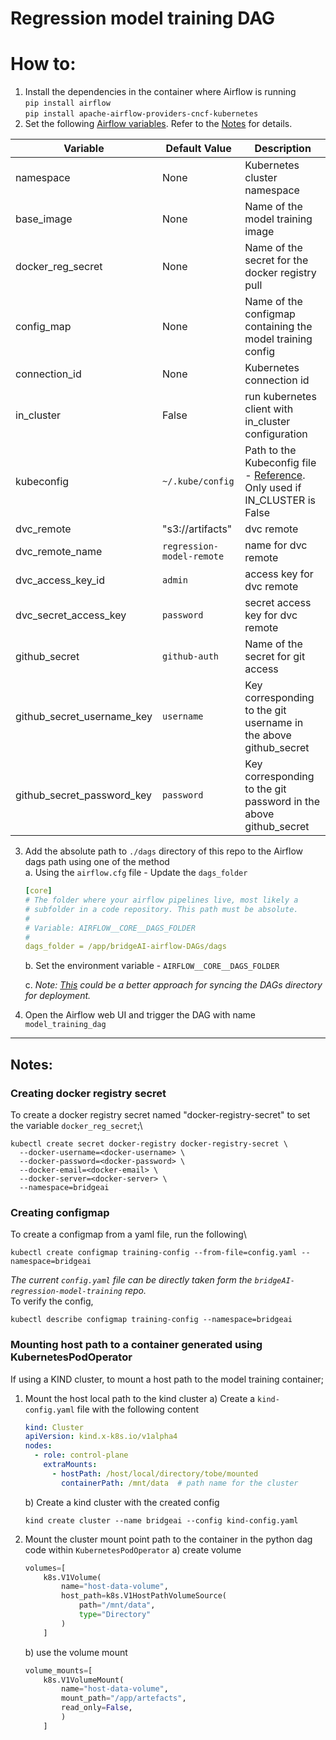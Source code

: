 # Regression model training DAG

# How to:
1. Install the dependencies in the container where Airflow is running\
    `pip install airflow`\
    `pip install apache-airflow-providers-cncf-kubernetes`
2. Set the following [Airflow variables](https://airflow.apache.org/docs/apache-airflow/stable/howto/variable.html). Refer to the [Notes](#notes) for details.

| Variable                   | Default Value              | Description                                                                                                                                                                     |
|----------------------------|----------------------------|---------------------------------------------------------------------------------------------------------------------------------------------------------------------------------|
| namespace                  | None                       | Kubernetes cluster namespace                                                                                                                                                    |
| base_image                 | None                       | Name of the model training image                                                                                                                                                |
| docker_reg_secret          | None                       | Name of the secret for the docker registry pull                                                                                                                                 |
| config_map                 | None                       | Name of the configmap containing the model training config                                                                                                                      |
| connection_id              | None                       | Kubernetes connection id                                                                                                                                                        |
| in_cluster                 | False                      | run kubernetes client with in_cluster configuration                                                                                                                             |
| kubeconfig                 | `~/.kube/config`           | Path to the Kubeconfig file - [Reference](https://airflow.apache.org/docs/apache-airflow-providers-cncf-kubernetes/stable/operators.html#id3). Only used if IN_CLUSTER is False |
| dvc_remote                 | "s3://artifacts"           | dvc remote                                                                                                                                                                      |
| dvc_remote_name            | `regression-model-remote`  | name for dvc remote                                                                                                                                                             |
| dvc_access_key_id          | `admin`                    | access key for dvc remote                                                                                                                                                       |
| dvc_secret_access_key      | `password`                 | secret access key for dvc remote                                                                                                                                                |
| github_secret              | `github-auth`              | Name of the secret for git access                                                                                                                                               |
| github_secret_username_key | `username`                 | Key corresponding to the git username in the above github_secret                                                                                                                |
| github_secret_password_key | `password`                 | Key corresponding to the git password in the above github_secret                                                                                                                |


3. Add the absolute path to `./dags` directory of this repo to the Airflow dags path using one of the method\
    a. Using the `airflow.cfg` file - Update the `dags_folder`
    ```yaml
    [core]
    # The folder where your airflow pipelines live, most likely a
    # subfolder in a code repository. This path must be absolute.
    #
    # Variable: AIRFLOW__CORE__DAGS_FOLDER
    #
    dags_folder = /app/bridgeAI-airflow-DAGs/dags
    ```
    b. Set the environment variable - `AIRFLOW__CORE__DAGS_FOLDER`

    c. *Note: [This](https://airflow.apache.org/docs/helm-chart/stable/manage-dags-files.html#mounting-dags-using-git-sync-sidecar-with-persistence-enabled) could be a better approach for syncing the DAGs directory for deployment.*

4. Open the Airflow web UI and trigger the DAG with name `model_training_dag`

---
## Notes:

### Creating docker registry secret
To create a docker registry secret named "docker-registry-secret" to set the variable `docker_reg_secret`;\
```shell
kubectl create secret docker-registry docker-registry-secret \
  --docker-username=<docker-username> \
  --docker-password=<docker-password> \
  --docker-email=<docker-email> \
  --docker-server=<docker-server> \
  --namespace=bridgeai
```
### Creating configmap
To create a configmap from a yaml file, run the following\
```shell
kubectl create configmap training-config --from-file=config.yaml --namespace=bridgeai
```
*The current `config.yaml` file can be directly taken form the
`bridgeAI-regression-model-training` repo.*\
To verify the config,
```shell
kubectl describe configmap training-config --namespace=bridgeai
````

### Mounting host path to a container generated using KubernetesPodOperator 

If using a KIND cluster, to mount a host path to the model training container;
1. Mount the host local path to the kind cluster
    a) Create a `kind-config.yaml` file with the following content
    ```yaml
    kind: Cluster
    apiVersion: kind.x-k8s.io/v1alpha4
    nodes:
      - role: control-plane
        extraMounts:
          - hostPath: /host/local/directory/tobe/mounted
            containerPath: /mnt/data  # path name for the cluster
    ```
    b) Create a kind cluster with the created config
    ```shell
   kind create cluster --name bridgeai --config kind-config.yaml
    ```
2. Mount the cluster mount point path to the container in the python dag code within `KubernetesPodOperator`
    a) create volume
    ```python
    volumes=[
        k8s.V1Volume(
            name="host-data-volume",
            host_path=k8s.V1HostPathVolumeSource(
                path="/mnt/data",
                type="Directory"
            )
        ]
    ```
    b)  use the volume mount
    ```python
    volume_mounts=[
        k8s.V1VolumeMount(
            name="host-data-volume",
            mount_path="/app/artefacts",
            read_only=False,
            )
        ]
    ```

